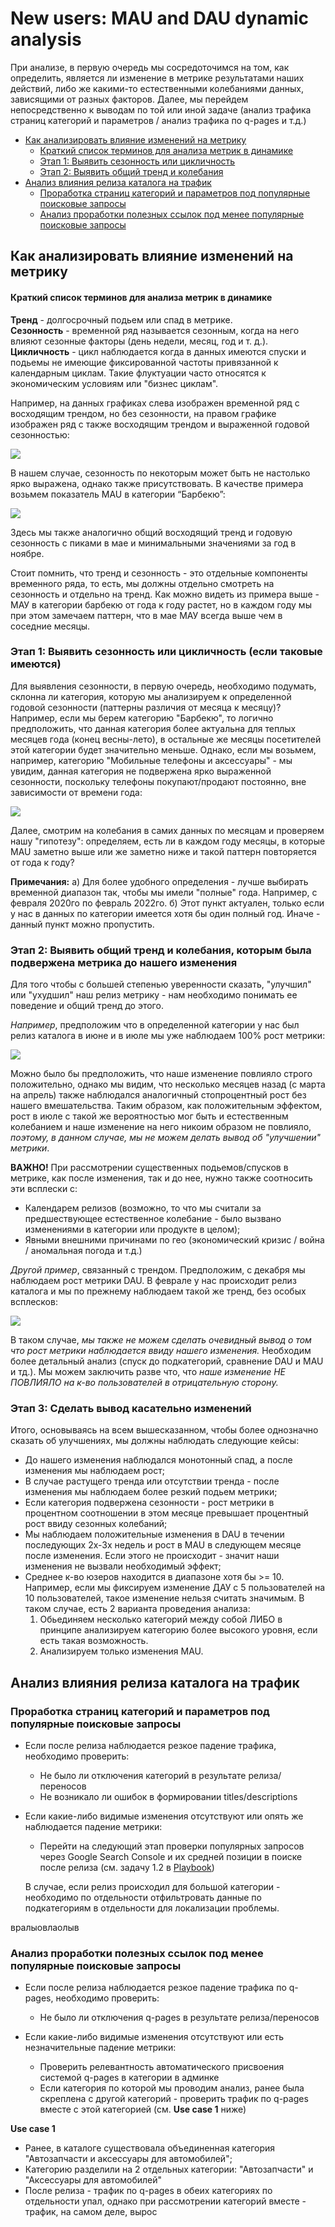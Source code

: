 # New users: MAU and DAU dynamic analysis


При анализе, в первую очередь мы сосредоточимся на том, как определить, является ли изменение в метрике результатами наших действий, либо же какими-то естественными колебаниями данных, зависящими от разных факторов.
Далее, мы перейдем непосредственно к выводам по той или иной задаче (анализ трафика страниц категорий и параметров / анализ трафика по q-pages и т.д.)    

- [Как анализировать влияние изменений на метрику](https://github.com/chrom2128506/playbook_analysis/blob/main/New%20users.md#как-анализировать-влияние-изменений-на-метрику)
  - [Краткий список терминов для анализа метрик в динамике](https://github.com/chrom2128506/playbook_analysis/blob/main/New%20users.md#краткий-список-терминов-для-анализа-метрик-в-динамике)
  - [Этап 1: Выявить сезонность или цикличность](https://github.com/chrom2128506/playbook_analysis/blob/main/New%20users.md#этап-1-выявить-сезонность-или-цикличность-если-таковые-имеются)
  - [Этап 2: Выявить общий тренд и колебания](https://github.com/chrom2128506/playbook_analysis/blob/main/New%20users.md#этап-2-выявить-общий-тренд-и-колебания-которым-была-подвержена-метрика-до-нашего-изменения)
- [Анализ влияния релиза каталога на трафик](https://github.com/chrom2128506/playbook_analysis/blob/main/New%20users.md#анализ-влияния-релиза-каталога-на-трафик)
  - [Проработка страниц категорий и параметров под популярные поисковые запросы](https://github.com/chrom2128506/playbook_analysis/blob/main/New%20users.md#проработка-страниц-категорий-и-параметров-под-популярные-поисковые-запросы)
  - [Анализ проработки полезных ссылок под менее популярные поисковые запросы](https://github.com/chrom2128506/playbook_analysis/blob/main/New%20users.md#анализ-проработки-полезных-ссылок-под-менее-популярные-поисковые-запросы)


## Как анализировать влияние изменений на метрику

#### Краткий список терминов для анализа метрик в динамике

**Тренд** - долгосрочный подьем или спад в метрике.  
**Сезонность** - временной ряд называется сезонным, когда на него влияют сезонные факторы (день недели, месяц, год и т. д.).  
**Цикличность** - цикл наблюдается когда в данных имеются спуски и подьемы не имеющие фиксированной частоты привязанной к календарным циклам. Такие флуктуации часто относятся к экономическим условиям или "бизнес циклам".  


Например, на данных графиках слева изображен временной ряд с восходящим трендом, но без сезонности, на правом графике изображен ряд с также восходящим трендом и выраженной годовой сезонностью:


![](https://github.com/chrom2128506/playbook_analysis/blob/main/screens/Seasonality%20and%20trend%20example.png)

В нашем случае, сезонность по некоторым может быть не настолько ярко выражена, однако также присутствовать.
В качестве примера возьмем показатель MAU в категории “Барбекю”:

![](https://github.com/chrom2128506/playbook_analysis/blob/main/screens/Seasonality%20Lalafo%20example.png)

Здесь мы также аналогично общий восходящий тренд и годовую сезонность с пиками в мае и минимальными значениями за год в ноябре.

Стоит помнить, что тренд и сезонность - это отдельные компоненты временного ряда, то есть, мы должны отдельно смотреть на сезонность и отдельно на тренд. Как можно видеть из примера выше - МАУ в категории барбекю от года к году растет, но в каждом году мы при этом замечаем паттерн, что в мае МАУ всегда выше чем в соседние месяцы.

### Этап 1: Выявить сезонность или цикличность (если таковые имеются)  

Для выявления сезонности, в первую очередь, необходимо подумать, склонна ли категория, которую мы анализируем к определенной годовой сезонности (паттерны различия от месяца к месяцу)?  
Например, если мы берем категорию "Барбекю", то логично предположить, что данная категория более актуальна для теплых месяцев года (конец весны-лето), в остальные же месяцы посетителей этой категории будет значительно меньше.
Однако, если мы возьмем, например, категорию "Мобильные телефоны и аксессуары" - мы увидим, данная категория не подвержена ярко выраженной сезонности, поскольку телефоны покупают/продают постоянно, вне зависимости от времени года:

![](https://github.com/chrom2128506/playbook_analysis/blob/main/screens/Mob%20Phones%20no%20trend%20example.png)

Далее, смотрим на колебания в самих данных по месяцам и проверяем нашу "гипотезу": определяем, есть ли в каждом году месяцы, в которые MAU заметно выше или же заметно ниже и такой паттерн повторяется от года к году?

**Примечания:**
а) Для более удобного определения - лучше выбирать временной диапазон так, чтобы мы имели "полные" года. Например, с февраля 2020го по февраль 2022го.
б) Этот пункт актуален, только если у нас в данных по категории имеется хотя бы один полный год. Иначе - данный пункт можно пропустить.  


### Этап 2: Выявить общий тренд и колебания, которым была подвержена метрика до нашего изменения

Для того чтобы с большей степенью уверенности сказать, "улучшил" или "ухудшил" наш релиз метрику - нам необходимо понимать ее поведение и общий тренд до этого.

*Например*, предположим что в определенной категории у нас был релиз каталога в июне и в июле мы уже наблюдаем 100% рост метрики:

![](https://github.com/chrom2128506/playbook_analysis/blob/main/screens/Materialdar%20growth%20example.png)

Можно было бы предположить, что наше изменение повлияло строго положительно, однако мы видим, что несколько месяцев назад (с марта на апрель) также наблюдался аналогичный стопроцентный рост без нашего вмешательства. Таким образом, как положительным эффектом, рост в июле с такой же вероятностью мог быть и естественным колебанием и наше изменение на него никоим образом не повлияло, *поэтому, в данном случае, мы не можем делать вывод об "улучшении" метрики*.   


**ВАЖНО!** При рассмотрении существенных подьемов/спусков в метрике, как после изменения, так и до нее, нужно также соотносить эти всплески с:  
  - Календарем релизов (возможно, то что мы считали за предшествующее естественное колебание - было вызвано изменениями в категории или продукте в целом);
  - Явными внешними причинами по гео (экономический кризис / война / аномальная погода и т.д.)


*Другой пример*, связанный с трендом. Предположим, с декабря мы наблюдаем рост метрики DAU. В феврале у нас происходит релиз каталога и мы по прежнему наблюдаем такой же тренд, без особых всплесков:

![](https://github.com/chrom2128506/playbook_analysis/blob/main/screens/Fake%20growth%20example.png)

В таком случае, *мы также не можем сделать очевидный вывод о том что рост метрики наблюдается ввиду нашего изменения.* Необходим более детальный анализ (спуск до подкатегорий, сравнение DAU и MAU и тд.). Мы можем заключить разве что, что *наше изменение НЕ ПОВЛИЯЛО на к-во пользователей в отрицательную сторону.*



### Этап 3: Сделать вывод касательно изменений

Итого, основываясь на всем вышесказанном, чтобы более однозначно сказать об улучшениях, мы должны наблюдать следующие кейсы:
- До нашего изменения наблюдался монотонный спад, а после изменения мы наблюдаем рост;
- В случае растущего тренда или отсутствии тренда - после изменения мы наблюдаем более резкий подьем метрики;
- Если категория подвержена сезонности - рост метрики в процентном соотношении в этом месяце превышает процентный рост ввиду сезонных колебаний;
- Мы наблюдаем положительные изменения в DAU в течении последующих 2х-3х недель и рост в MAU в следующем месяце после изменения. Если этого не происходит - значит наши изменения не вызвали необходимый эффект;  
- Среднее к-во юзеров находится в диапазоне хотя бы >= 10. Например, если мы фиксируем изменение ДАУ с 5 пользователей на 10 пользователей, такое изменение нельзя считать значимым. В таком случае, есть 2 варианта проведения анализа:
  1. Обьединяем несколько категорий между собой ЛИБО в принципе анализируем категорию более высокого уровня, если есть такая возможность.
  2. Анализируем только изменения MAU.


## Анализ влияния релиза каталога на трафик


### Проработка страниц категорий и параметров под популярные поисковые запросы  

- Если после релиза наблюдается резкое падение трафика, необходимо проверить:
  - Не было ли отключения категорий в результате релиза/переносов
  - Не возникало ли ошибок в формировании titles/descriptions

- Если какие-либо видимые изменения отсутствуют или опять же наблюдается падение метрики:
  - Перейти на следующий этап проверки популярных запросов через Google Search Console и их средней позиции в поиске после релиза (см. задачу 1.2 в [Playbook](https://docs.google.com/spreadsheets/d/1sAPARB9uq9iK6N5iMuEeWubPpToB81PJ05cUDXVN2A4/edit#gid=460687990))  

  В случае, если релиз происходил для большой категории - необходимо по отдельности отфильтровать данные по подкатегориям в отдельности для локализации проблемы.

вралыовлаолыв
### Анализ проработки полезных ссылок под менее популярные поисковые запросы

- Если после релиза наблюдается резкое падение трафика по q-pages, необходимо проверить:
  - Не было ли отключения q-pages в результате релиза/переносов

- Если какие-либо видимые изменения отсутствуют или есть незначительные падение метрики:
  - Проверить релевантность автоматического присвоения системой q-pages в категории в админке
  - Если категория по которой мы проводим анализ, ранее была скреплена с другой категорий - проверить трафик по q-pages вместе с этой категорией (см. **Use case 1** ниже)

**Use case 1**

- Ранее, в каталоге существовала объединенная категория "Автозапчасти и аксессуары для автомобилей";
- Категорию разделили на 2 отдельных категории: "Автозапчасти" и "Аксессуары для автомобилей"
- После релиза - трафик по q-pages в обеих категориях по отдельности упал, однако при рассмотрении категорий вместе - трафик, на самом деле, вырос
